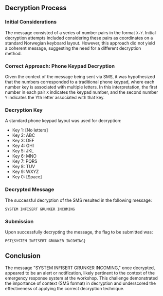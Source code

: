 
## Decryption Process

### Initial Considerations

The message consisted of a series of number pairs in the format `X-Y`. Initial decryption attempts included considering these pairs as coordinates on a standard Norwegian keyboard layout. However, this approach did not yield a coherent message, suggesting the need for a different decryption method.

### Correct Approach: Phone Keypad Decryption

Given the context of the message being sent via SMS, it was hypothesized that the numbers corresponded to a traditional phone keypad, where each number key is associated with multiple letters. In this interpretation, the first number in each pair `X` indicates the keypad number, and the second number `Y` indicates the Yth letter associated with that key.

### Decryption Key

A standard phone keypad layout was used for decryption:

- Key 1: [No letters]
- Key 2: ABC
- Key 3: DEF
- Key 4: GHI
- Key 5: JKL
- Key 6: MNO
- Key 7: PQRS
- Key 8: TUV
- Key 9: WXYZ
- Key 0: [Space]


### Decrypted Message

The successful decryption of the SMS resulted in the following message:

`SYSTEM INFISERT GRUNKER INCOMING`

### Submission

Upon successfully decrypting the message, the flag to be submitted was:

`PST{SYSTEM INFISERT GRUNKER INCOMING}`

## Conclusion

The message "SYSTEM INFISERT GRUNKER INCOMING," once decrypted, appeared to be an alert or notification, likely pertinent to the context of the emergency response system at the workshop. This challenge demonstrated the importance of context (SMS format) in decryption and underscored the effectiveness of applying the correct decryption technique.

